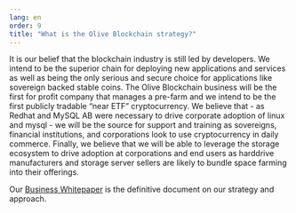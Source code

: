 ```yaml
---
lang: en
order: 9
title: "What is the Olive Blockchain strategy?"
---
```


It is our belief that the blockchain industry is still led by developers. We intend to be the superior chain for deploying new applications and services as well as being the only serious and secure choice for applications like sovereign backed stable coins. The Olive Blockchain business will be the first for profit company that manages a pre-farm and we intend to be the first publicly tradable “near ETF” cryptocurrency. We believe that - as Redhat and MySQL AB were necessary to drive corporate adoption of linux and mysql - we will be the source for support and training as sovereigns, financial institutions, and corporations look to use cryptocurrency in daily commerce. Finally, we believe that we will be able to leverage the storage ecosystem to drive adoption at corporations and end users as harddrive manufacturers and storage server sellers are likely to bundle space farming into their offerings.

Our [Business Whitepaper](https://www.olive.net/assets/olive-Business-Whitepaper-2021-02-09-v1.0.pdf) is the definitive document on our strategy and approach.
